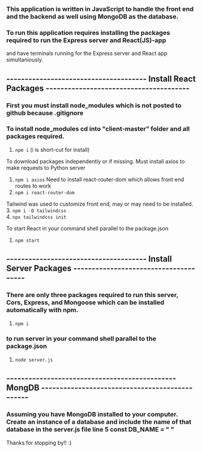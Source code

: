 ### This application is written in JavaScript to handle the front end and the backend as well using MongoDB as the database.

### To run this application requires installing the packages required to run the Express server and React(JS)-app 
and have terminals running for the Express server and React app simultaniously. 

## -------------------------------------- Install React Packages ---------------------------------------

### First you must install node_modules which is not posted to github because .gitignore
### To install node_modules cd into "client-master" folder and all packages required.
1. `npm i`
(i is short-cut for install)

To download packages independently or if missing.
Must install axios to make requests to Python server
1. `npm i axios`
Need to install react-router-dom which allows front end routes to work
2. `npm i react-router-dom`

Tailwind was used to customize front end, may or may need to be installed. \
3. `npm i -D tailwindcss` \
4. `npx tailwindcss init`

To start React in your command shell parallel to the package.json
1. `npm start`

## -------------------------------------- Install Server Packages --------------------------------------

### There are only three packages required to run this server, Cors, Express, and Mongoose which can be installed automatically with npm.
1. `npm i`

### to run server in your command shell parallel to the package.json
1. `node server.js`


## ---------------------------------------------- MongDB -----------------------------------------------

### Assuming you have MongoDB installed to your computer. Create an instance of a database and include the name of that database in the server.js file line 5 const DB_NAME = " "


Thanks for stopping by!! :)
